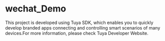 # wechat_Demo
This project is developed using Tuya SDK, which enables you to quickly develop branded apps connecting and controlling smart scenarios of many devices.For more information, please check Tuya Developer Website.